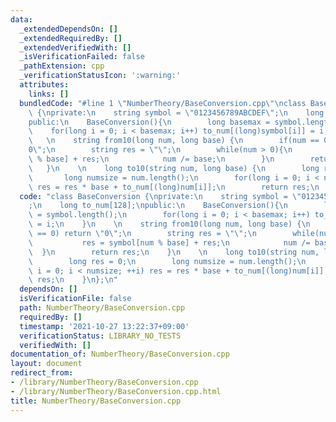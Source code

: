 ```yaml
---
data:
  _extendedDependsOn: []
  _extendedRequiredBy: []
  _extendedVerifiedWith: []
  _isVerificationFailed: false
  _pathExtension: cpp
  _verificationStatusIcon: ':warning:'
  attributes:
    links: []
  bundledCode: "#line 1 \"NumberTheory/BaseConversion.cpp\"\nclass BaseConversion\
    \ {\nprivate:\n    string symbol = \"0123456789ABCDEF\";\n    long to_num[128];\n\
    public:\n    BaseConversion(){\n        long basemax = symbol.length();\n    \
    \    for(long i = 0; i < basemax; i++) to_num[(long)symbol[i]] = i;\n    }\n \
    \   \n    string from10(long num, long base) {\n        if(num == 0) return \"\
    0\";\n        string res = \"\";\n        while(num > 0){\n            res = symbol[num\
    \ % base] + res;\n            num /= base;\n        }\n        return res;\n \
    \   }\n    \n    long to10(string num, long base) {\n        long res = 0;\n \
    \       long numsize = num.length();\n        for(long i = 0; i < numsize; ++i)\
    \ res = res * base + to_num[(long)num[i]];\n        return res;\n    }\n};\n"
  code: "class BaseConversion {\nprivate:\n    string symbol = \"0123456789ABCDEF\"\
    ;\n    long to_num[128];\npublic:\n    BaseConversion(){\n        long basemax\
    \ = symbol.length();\n        for(long i = 0; i < basemax; i++) to_num[(long)symbol[i]]\
    \ = i;\n    }\n    \n    string from10(long num, long base) {\n        if(num\
    \ == 0) return \"0\";\n        string res = \"\";\n        while(num > 0){\n \
    \           res = symbol[num % base] + res;\n            num /= base;\n      \
    \  }\n        return res;\n    }\n    \n    long to10(string num, long base) {\n\
    \        long res = 0;\n        long numsize = num.length();\n        for(long\
    \ i = 0; i < numsize; ++i) res = res * base + to_num[(long)num[i]];\n        return\
    \ res;\n    }\n};\n"
  dependsOn: []
  isVerificationFile: false
  path: NumberTheory/BaseConversion.cpp
  requiredBy: []
  timestamp: '2021-10-27 13:22:37+09:00'
  verificationStatus: LIBRARY_NO_TESTS
  verifiedWith: []
documentation_of: NumberTheory/BaseConversion.cpp
layout: document
redirect_from:
- /library/NumberTheory/BaseConversion.cpp
- /library/NumberTheory/BaseConversion.cpp.html
title: NumberTheory/BaseConversion.cpp
---
```

